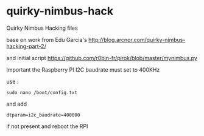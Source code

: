 # quirky-nimbus-hack
Quirky Nimbus Hacking files

base on work from Edu Garcia's
http://blog.arcnor.com/quirky-nimbus-hacking-part-2/

and initial script 
https://github.com/r0bin-fr/pirok/blob/master/mynimbus.py

Important the Raspberry PI I2C baudrate must set to 400KHz

use :
```
sudo nano /boot/config.txt
```
and add
```
dtparam=i2c_baudrate=400000
```
if not present and reboot the RPI
